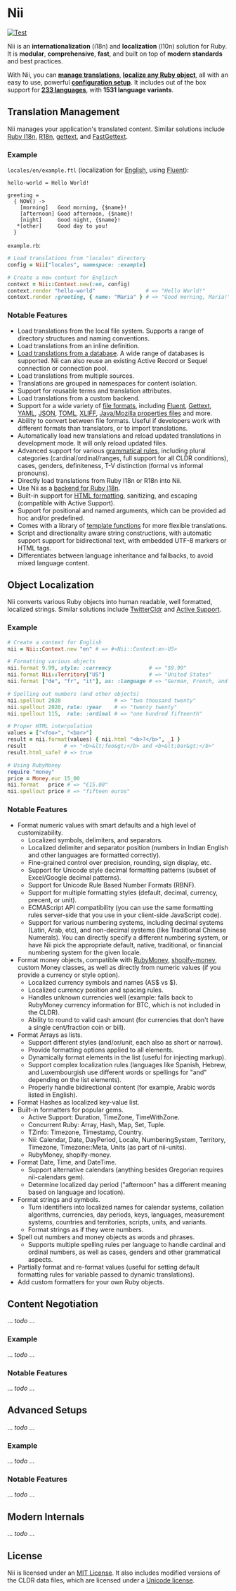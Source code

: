 <!-- This file has been generated. Source: src/README.md.erb -->

# Nii

[![Test](https://github.com/rkh/nii/actions/workflows/ci.yml/badge.svg)](https://github.com/rkh/nii/actions/workflows/ci.yml)

Nii is an **internationalization** (i18n) and **localization** (l10n) solution for Ruby. It is **modular**, **comprehensive**, **fast**, and built on top of **modern standards** and best practices.

With Nii, you can **[manage translations](#translation-management)**, **[localize any Ruby object](#object-localization)**, all with an easy to use, powerful **[configuration setup](#advanced-setups)**. It includes out of the box support for **[233 languages](docs/languages.md)**, with **1531 language variants**.

## Translation Management

Nii manages your application's translated content.
Similar solutions include [Ruby I18n](https://github.com/ruby-i18n/i18n), [R18n](https://github.com/r18n/r18n), [gettext](https://ruby-gettext.github.io/), and [FastGettext](https://github.com/grosser/fast_gettext).

### Example

`locales/en/example.ftl` (localization for [English](docs/languages/en.md), using [Fluent](docs/formats/fluent.md)):

``` fluent
hello-world = Hello World!

greeting =
  { NOW() -> 
    [morning]   Good morning, {$name}!
    [afternoon] Good afternoon, {$name}!
    [night]     Good night, {$name}!
   *[other]     Good day to you!
  }
```

`example.rb`:

``` ruby
# Load translations from "locales" directory
config = Nii["locales", namespace: :example]

# Create a new context for Englisch
context = Nii::Context.new(:en, config)
context.render "hello-world"                # => "Hello World!"
context.render :greeting, { name: "Maria" } # => "Good morning, Maria!" (depending on time of day)
```

### Notable Features

* Load translations from the local file system. Supports a range of directory structures and naming conventions.
* Load translations from an inline definition.
* [Load translations from a database](nii-sql). A wide range of databases is supported.
  Nii can also reuse an existing Active Record or Sequel connection or connection pool.
* Load translations from multiple sources.
* Translations are grouped in namespaces for content isolation.
* Support for reusable terms and translation attributes.
* Load translations from a custom backend.
* Support for a wide variety of [file formats](docs/formats.md), including [Fluent](docs/formats/fluent.md),
  [Gettext](docs/formats/gettext.md), [YAML](docs/formats/yaml.md),
  [JSON](docs/formats/json.md), [TOML](docs/formats/toml.md), [XLIFF](docs/formats/xliff.md),
  [Java/Mozilla properties files](docs/formats/properties.md) and more.
* Ability to convert between file formats. Useful if developers work with different formats than translators, or to import translations.
* Automatically load new translations and reload updated translations in development mode. It will only reload updated files.
* Advanced support for various [grammatical rules](docs/grammar.md), including plural categories (cardinal/ordinal/ranges,
  full support for all CLDR conditions), cases, genders, definiteness, T-V distinction (formal vs informal pronouns).
* Directly load translations from Ruby I18n or R18n into Nii.
* Use Nii as a [backend for Ruby I18n](nii-i18n).
* Built-in support for [HTML formatting](docs/html.md), sanitizing, and escaping (compatible with Active Support).
* Support for positional and named arguments, which can be provided ad hoc and/or predefined.
* Comes with a library of [template functions](docs/functions.md) for more flexible translations.
* Script and directionality aware string constructions, with automatic support support for bidirectional text, with embedded UTF-8 markers or HTML tags.
* Differentiates between language inheritance and fallbacks, to avoid mixed language content.

## Object Localization

Nii converts various Ruby objects into human readable, well formatted, localized strings. Similar solutions include [TwitterCldr](https://github.com/twitter/twitter-cldr-rb) and [Active Support](https://guides.rubyonrails.org/active_support_core_extensions.html).

### Example

``` ruby
# Create a context for English
nii = Nii::Context.new "en" # => #<Nii::Context:en-US>

# Formatting various objects
nii.format 9.99, style: :currency            # => "$9.99"
nii.format Nii::Territory["US"]              # => "United States"
nii.format ["de", "fr", "it"], as: :language # => "German, French, and Italian"

# Spelling out numbers (and other objects)
nii.spellout 2020                 # => "two thousand twenty"
nii.spellout 2020, rule: :year    # => "twenty twenty"
nii.spellout 115,  rule: :ordinal # => "one hundred fifteenth"

# Proper HTML interpolation
values = ["<foo>", "<bar>"]
result = nii.format(values) { nii.html "<b>?</b>", _1 }
result            # => "<b>&lt;foo&gt;</b> and <b>&lt;bar&gt;</b>"
result.html_safe? # => true

# Using RubyMoney
require "money"
price = Money.eur 15_00
nii.format   price # => "€15.00"
nii.spellout price # => "fifteen euros"
```

### Notable Features

* Format numeric values with smart defaults and a high level of customizability.
  * Localized symbols, delimiters, and separators.
  * Localized delimiter and separator position (numbers in Indian English and other languages are formatted correctly).
  * Fine-grained control over precision, rounding, sign display, etc.
  * Support for Unicode style decimal formatting patterns (subset of Excel/Google decimal patterns).
  * Support for Unicode Rule Based Number Formats (RBNF).
  * Support for multiple formatting styles (default, decimal, currency, precent, or unit).
  * ECMAScript API compatibility (you can use the same formatting rules server-side that you use in your client-side JavaScript code).
  * Support for various numbering systems, including decimal systems (Latin, Arab, etc), and non-decimal systems (like Traditional Chinese Numerals).
    You can directly specify a different numbering system, or have Nii pick the appropriate default, native, traditional, or financial numbering system
    for the given locale.
* Format money objects, compatible with [RubyMoney](http://rubymoney.github.io/money/), [shopify-money](http://shopify.github.io/money/), custom Money classes, as well as directly from numeric values (if you provide a currency or style option).
  * Localized currency symbols and names (AS$ vs $).
  * Localized currency position and spacing rules.
  * Handles unknown currencies well (example: falls back to RubyMoney currency information for BTC, which is not included in the CLDR).
  * Ability to round to valid cash amount (for currencies that don't have a single cent/fraction coin or bill).
* Format Arrays as lists.
  * Support different styles (and/or/unit, each also as short or narrow).
  * Provide formatting options applied to all elements.
  * Dynamically format elements in the list (useful for injecting markup).
  * Support complex localization rules (languages like Spanish, Hebrew, and Luxembourgish use different words or spellings for "and" depending on the list elements).
  * Properly handle bidirectional content (for example, Arabic words listed in English).
* Format Hashes as localized key-value list.
* Built-in formatters for popular gems.
  * Active Support: Duration, TimeZone, TimeWithZone.
  * Concurrent Ruby: Array, Hash, Map, Set, Tuple.
  * TZinfo: Timezone, Timestamp, Country.
  * Nii: Calendar, Date, DayPeriod, Locale, NumberingSystem, Territory, Timezone, Timezone::Meta, Units (as part of nii-units).
  * RubyMoney, shopify-money.
* Format Date, Time, and DateTime.
  * Support alternative calendars (anything besides Gregorian requires nii-calendars gem).
  * Determine localized day period ("afternoon" has a different meaning based on language and location).
* Format strings and symbols.
  * Turn identifiers into localized names for calendar systems, collation algorithms, currencies, day periods, keys, languages, measurement systems,
    countries and territories, scripts, units, and variants.
  * Format strings as if they were numbers.
* Spell out numbers and money objects as words and phrases.
  * Supports multiple spelling rules per language to handle cardinal and ordinal numbers, as well as cases, genders and other grammatical aspects.
* Partially format and re-format values (useful for setting default formatting rules for variable passed to dynamic translations).
* Add custom formatters for your own Ruby objects.

## Content Negotiation

… *todo* …

### Example

… *todo* …

### Notable Features

… *todo* …

## Advanced Setups

… *todo* …

### Example

… *todo* …

### Notable Features

… *todo* …

## Modern Internals

… *todo* …


## License

Nii is licensed under an [MIT License](LICENSE).
It also includes modified versions of the CLDR data files, which are licensed under a [Unicode license](nii-core/data/LICENSE).
